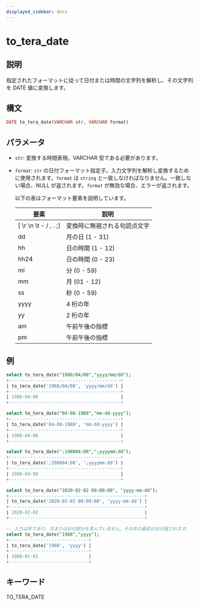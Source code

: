 ```yaml
---
displayed_sidebar: docs
---
```


# to_tera_date

## 説明

指定されたフォーマットに従って日付または時間の文字列を解析し、その文字列を DATE 値に変換します。

## 構文

```Haskell
DATE to_tera_date(VARCHAR str, VARCHAR format)
```

## パラメータ

- `str`: 変換する時間表現。VARCHAR 型である必要があります。

- `format`: `str` の日付フォーマット指定子。入力文字列を解析し変換するために使用されます。`format` は `string` と一致しなければなりません。一致しない場合、NULL が返されます。`format` が無効な場合、エラーが返されます。

  以下の表はフォーマット要素を説明しています。

  | **要素**               | **説明**                                   |
  | --------------------- | ------------------------------------------- |
  | [ \r \n \t - / , . ;] | 変換時に無視される句読点文字                 |
  | dd                    | 月の日 (1 - 31)                             |
  | hh                    | 日の時間 (1 - 12)                           |
  | hh24                  | 日の時間 (0 - 23)                           |
  | mi                    | 分 (0 - 59)                                 |
  | mm                    | 月 (01 - 12)                                |
  | ss                    | 秒 (0 - 59)                                 |
  | yyyy                  | 4 桁の年                                    |
  | yy                    | 2 桁の年                                    |
  | am                    | 午前午後の指標                              |
  | pm                    | 午前午後の指標                              |

## 例

```SQL
select to_tera_date("1988/04/08","yyyy/mm/dd");
+------------------------------------------+
| to_tera_date('1988/04/08', 'yyyy/mm/dd') |
+------------------------------------------+
| 1988-04-08                               |
+------------------------------------------+

select to_tera_date("04-08-1988","mm-dd-yyyy");
+------------------------------------------+
| to_tera_date('04-08-1988', 'mm-dd-yyyy') |
+------------------------------------------+
| 1988-04-08                               |
+------------------------------------------+

select to_tera_date(";198804:08",";yyyymm:dd");
+------------------------------------------+
| to_tera_date(';198804:08', ';yyyymm:dd') |
+------------------------------------------+
| 1988-04-08                               |
+------------------------------------------+

select to_tera_date("2020-02-02 00:00:00", "yyyy-mm-dd");
+---------------------------------------------------+
| to_tera_date('2020-02-02 00:00:00', 'yyyy-mm-dd') |
+---------------------------------------------------+
| 2020-02-02                                        |
+---------------------------------------------------+

-- 入力は年であり、月または日付部分を含んでいません。その年の最初の日が返されます。
select to_tera_date("1988","yyyy");
+------------------------------+
| to_tera_date('1988', 'yyyy') |
+------------------------------+
| 1988-01-01                   |
+------------------------------+
```

## キーワード

TO_TERA_DATE